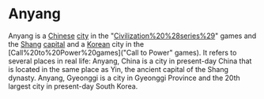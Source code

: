 # Anyang

Anyang is a [Chinese](Chinese) [city](city) in the "[Civilization%20%28series%29](Civilization)" games and the [Shang](Shang) [capital](capital) and a [Korean](Korean) city in the [Call%20to%20Power%20games]("Call to Power" games). It refers to several places in real life:
Anyang, China is a city in present-day China that is located in the same place as Yin, the ancient capital of the Shang dynasty.
Anyang, Gyeonggi is a city in Gyeonggi Province and the 20th largest city in present-day South Korea.